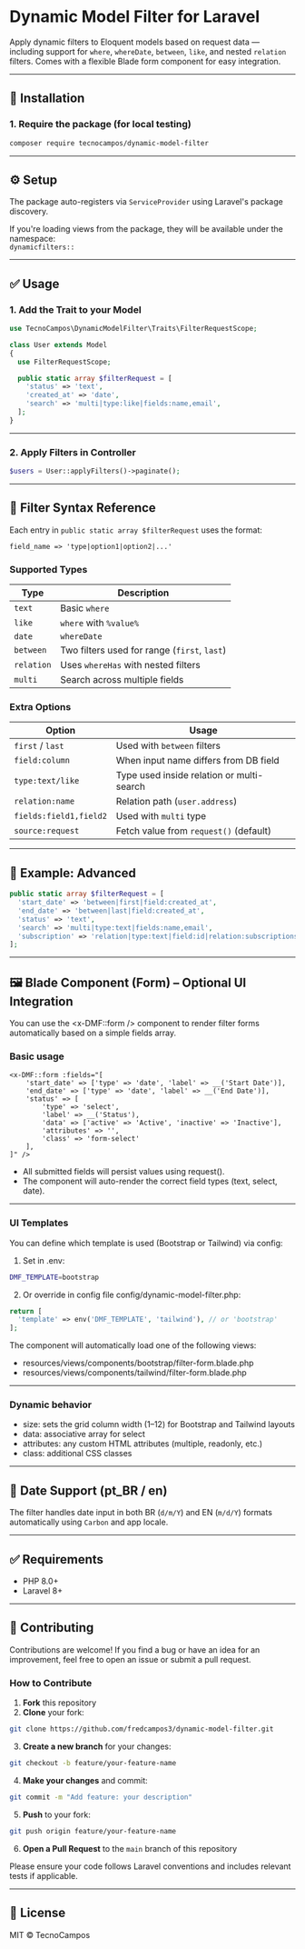 # Dynamic Model Filter for Laravel

Apply dynamic filters to Eloquent models based on request data — including support for `where`, `whereDate`, `between`, `like`, and nested `relation` filters. Comes with a flexible Blade form component for easy integration.

---

## 🚀 Installation

### 1. Require the package (for local testing)

```bash
composer require tecnocampos/dynamic-model-filter
```

---

## ⚙️ Setup

The package auto-registers via `ServiceProvider` using Laravel's package discovery.

If you're loading views from the package, they will be available under the namespace:  
`dynamicfilters::`

---

## ✅ Usage

### 1. Add the Trait to your Model

```php
use TecnoCampos\DynamicModelFilter\Traits\FilterRequestScope;

class User extends Model
{
  use FilterRequestScope;

  public static array $filterRequest = [
    'status' => 'text',
    'created_at' => 'date',
    'search' => 'multi|type:like|fields:name,email',
  ];
}
```

---

### 2. Apply Filters in Controller

```php
$users = User::applyFilters()->paginate();
```

---

## 🧠 Filter Syntax Reference

Each entry in `public static array $filterRequest` uses the format:

```
field_name => 'type|option1|option2|...'
```

### Supported Types

| Type       | Description                                    |
|------------|------------------------------------------------|
| `text`     | Basic `where`                                  |
| `like`     | `where` with `%value%`                         |
| `date`     | `whereDate`                                    |
| `between`  | Two filters used for range (`first`, `last`)   |
| `relation` | Uses `whereHas` with nested filters            |
| `multi`    | Search across multiple fields                  |

### Extra Options

| Option            | Usage                                      |
|-------------------|--------------------------------------------|
| `first` / `last`  | Used with `between` filters                |
| `field:column`    | When input name differs from DB field      |
| `type:text/like`  | Type used inside relation or multi-search  |
| `relation:name`   | Relation path (`user.address`)             |
| `fields:field1,field2` | Used with `multi` type                |
| `source:request`  | Fetch value from `request()` (default)     |

---

## 🧩 Example: Advanced

```php
public static array $filterRequest = [
  'start_date' => 'between|first|field:created_at',
  'end_date' => 'between|last|field:created_at',
  'status' => 'text',
  'search' => 'multi|type:text|fields:name,email',
  'subscription' => 'relation|type:text|field:id|relation:subscriptions',
];
```

---

## 🖼 Blade Component (Form) – Optional UI Integration

You can use the <x-DMF::form /> component to render filter forms automatically based on a simple fields array.

### Basic usage

```blade
<x-DMF::form :fields="[
    'start_date' => ['type' => 'date', 'label' => __('Start Date')],
    'end_date' => ['type' => 'date', 'label' => __('End Date')],
    'status' => [
        'type' => 'select',
        'label' => __('Status'),
        'data' => ['active' => 'Active', 'inactive' => 'Inactive'],
        'attributes' => '',
        'class' => 'form-select'
    ],
]" />
```

- All submitted fields will persist values using request().
- The component will auto-render the correct field types (text, select, date).

---

### UI Templates

You can define which template is used (Bootstrap or Tailwind) via config:

1. Set in .env:

```bash
DMF_TEMPLATE=bootstrap
```

2. Or override in config file config/dynamic-model-filter.php:

```php
return [
  'template' => env('DMF_TEMPLATE', 'tailwind'), // or 'bootstrap'
];
```

The component will automatically load one of the following views:

- resources/views/components/bootstrap/filter-form.blade.php
- resources/views/components/tailwind/filter-form.blade.php

---

### Dynamic behavior

- size: sets the grid column width (1–12) for Bootstrap and Tailwind layouts
- data: associative array for select
- attributes: any custom HTML attributes (multiple, readonly, etc.)
- class: additional CSS classes

---

## 📅 Date Support (pt_BR / en)

The filter handles date input in both BR (`d/m/Y`) and EN (`m/d/Y`) formats automatically using `Carbon` and app locale.

---

## ✅ Requirements

- PHP 8.0+
- Laravel 8+

---

## 🤝 Contributing

Contributions are welcome! If you find a bug or have an idea for an improvement, feel free to open an issue or submit a pull request.

### How to Contribute

1. **Fork** this repository
2. **Clone** your fork:

```bash
git clone https://github.com/fredcampos3/dynamic-model-filter.git
```

3. **Create a new branch** for your changes:

```bash
git checkout -b feature/your-feature-name
```

4. **Make your changes** and commit:

```bash
git commit -m "Add feature: your description"
```

5. **Push** to your fork:

```bash
git push origin feature/your-feature-name
```

6. **Open a Pull Request** to the `main` branch of this repository

Please ensure your code follows Laravel conventions and includes relevant tests if applicable.

---

## 📖 License

MIT © TecnoCampos